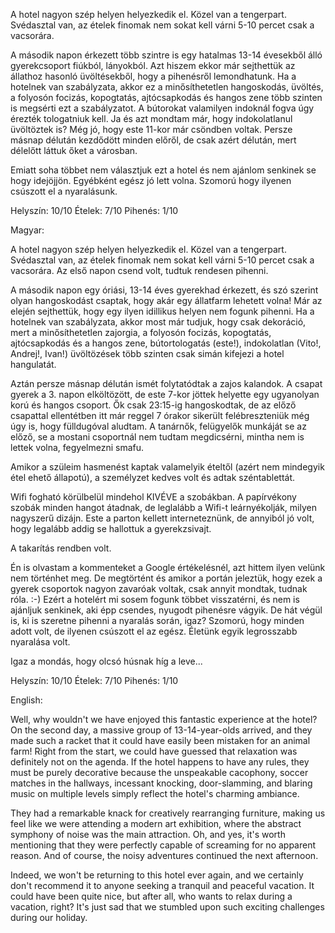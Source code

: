 
A hotel nagyon szép helyen helyezkedik el. Közel van a tengerpart.
Svédasztal van, az ételek finomak nem sokat kell várni 5-10 percet csak a vacsorára.

A második napon érkezett több szintre is egy hatalmas 13-14 évesekből álló gyerekcsoport fiúkból, lányokból. Azt hiszem ekkor már sejthettük az állathoz hasonló üvöltésekből, hogy a pihenésről lemondhatunk. Ha a hotelnek van szabályzata, akkor ez a minősíthetetlen hangoskodás, üvöltés, a folyosón focizás, kopogtatás, ajtócsapkodás és hangos zene több szinten is megsérti ezt a szabályzatot.
A bútorokat valamilyen indoknál fogva úgy érezték tologatniuk kell. Ja és azt mondtam már, hogy indokolatlanul üvöltöztek is?
Még jó, hogy este 11-kor már csöndben voltak. Persze másnap délután kezdődött minden előről, de csak azért délután, mert délelőtt láttuk őket a városban.

Emiatt soha többet nem választjuk ezt a hotel és nem ajánlom senkinek se hogy idejöjjön. Egyébként egész jó lett volna. Szomorú hogy ilyenen csúszott el a nyaralásunk.

Helyszín: 10/10
Ételek: 7/10
Pihenés: 1/10

Magyar:

A hotel nagyon szép helyen helyezkedik el. Közel van a tengerpart.
Svédasztal van, az ételek finomak nem sokat kell várni 5-10 percet csak a vacsorára. Az első napon csend volt, tudtuk rendesen pihenni.

A második napon egy óriási, 13-14 éves gyerekhad érkezett, és szó szerint olyan hangoskodást csaptak, hogy akár egy állatfarm lehetett volna! Már az elején sejthettük, hogy egy ilyen idillikus helyen nem fogunk pihenni. Ha a hotelnek van szabályzata, akkor most már tudjuk, hogy csak dekoráció, mert a minősíthetetlen zajorgia, a folyosón focizás, kopogtatás, ajtócsapkodás és a hangos zene, bútortologatás (este!), indokolatlan (Vito!, Andrej!, Ivan!) üvöltözések több szinten csak simán kifejezi a hotel hangulatát.

Aztán persze másnap délután ismét folytatódtak a zajos kalandok. A csapat gyerek a 3. napon elköltözött, de este 7-kor jöttek helyette egy ugyanolyan korú és hangos csoport. Ők csak 23:15-ig hangoskodtak, de az előző csapattal ellentétben itt már reggel 7 órakor sikerült felébreszteniük még úgy is, hogy fülldugóval aludtam. A tanárnők, felügyelők munkáját se az előző, se a mostani csoportnál nem tudtam megdicsérni, mintha nem is lettek volna, fegyelmezni smafu. 

Amikor a szüleim hasmenést kaptak valamelyik ételtől (azért nem mindegyik étel ehető állapotú), a személyzet kedves volt és adtak széntablettát.

Wifi fogható körülbelül mindehol KIVÉVE a szobákban. A papírvékony szobák minden hangot átadnak, de leglalább a Wifi-t leárnyékolják, milyen nagyszerű dizájn. Este a parton kellett interneteznünk, de annyiból jó volt, hogy legalább addig se hallottuk a gyerekzsivajt.

A takarítás rendben volt.

Én is olvastam a kommenteket a Google értékelésnél, azt hittem ilyen velünk nem történhet meg. De megtörtént és amikor a portán jeleztük, hogy ezek a gyerek csoportok nagyon zavaróak voltak, csak annyit mondtak, tudnak róla. :-)
Ezért a hotelért mi sosem fogunk többet visszatérni, és nem is ajánljuk senkinek, aki épp csendes, nyugodt pihenésre vágyik. De hát végül is, ki is szeretne pihenni a nyaralás során, igaz? Szomorú, hogy minden adott volt, de ilyenen csúszott el az egész. Életünk egyik legrosszabb nyaralása volt. 

Igaz a mondás, hogy olcsó húsnak híg a leve...

Helyszín: 10/10
Ételek: 7/10
Pihenés: 1/10

English:

Well, why wouldn't we have enjoyed this fantastic experience at the hotel? On the second day, a massive group of 13-14-year-olds arrived, and they made such a racket that it could have easily been mistaken for an animal farm! Right from the start, we could have guessed that relaxation was definitely not on the agenda. If the hotel happens to have any rules, they must be purely decorative because the unspeakable cacophony, soccer matches in the hallways, incessant knocking, door-slamming, and blaring music on multiple levels simply reflect the hotel's charming ambiance.

They had a remarkable knack for creatively rearranging furniture, making us feel like we were attending a modern art exhibition, where the abstract symphony of noise was the main attraction. Oh, and yes, it's worth mentioning that they were perfectly capable of screaming for no apparent reason. And of course, the noisy adventures continued the next afternoon.

Indeed, we won't be returning to this hotel ever again, and we certainly don't recommend it to anyone seeking a tranquil and peaceful vacation. It could have been quite nice, but after all, who wants to relax during a vacation, right? It's just sad that we stumbled upon such exciting challenges during our holiday.
